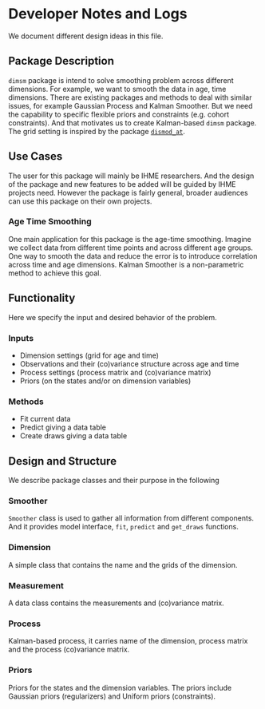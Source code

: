 # Developer Notes and Logs

We document different design ideas in this file.

## Package Description

`dimsm` package is intend to solve smoothing problem across different
dimensions.
For example, we want to smooth the data in age, time dimensions.
There are existing packages and methods to deal with similar issues, for
example Gaussian Process and Kalman Smoother.
But we need the capability to specific flexible priors and constraints (e.g.
cohort constraints).
And that motivates us to create Kalman-based `dimsm` package.
The grid setting is inspired by the package
[`dismod_at`](https://github.com/bradbell/dismod_at).

## Use Cases

The user for this package will mainly be IHME researchers.
And the design of the package and new features to be added will be guided
by IHME projects need.
However the package is fairly general, broader audiences can use this package on
their own projects.

### Age Time Smoothing

One main application for this package is the age-time smoothing.
Imagine we collect data from different time points and across different age
groups.
One way to smooth the data and reduce the error is to introduce correlation
across time and age dimensions.
Kalman Smoother is a non-parametric method to achieve this goal.


## Functionality

Here we specify the input and desired behavior of the problem.

### Inputs

* Dimension settings (grid for age and time)
* Observations and their (co)variance structure across age and time
* Process settings (process matrix and (co)variance matrix)
* Priors (on the states and/or on dimension variables)

### Methods

* Fit current data
* Predict giving a data table
* Create draws giving a data table

## Design and Structure

We describe package classes and their purpose in the following

### Smoother
`Smoother` class is used to gather all information from different components.
And it provides model interface, `fit`, `predict` and `get_draws` functions.

### Dimension
A simple class that contains the name and the grids of the dimension.

### Measurement
A data class contains the measurements and (co)variance matrix.

### Process
Kalman-based process, it carries name of the dimension, process matrix and the
process (co)variance matrix.

### Priors
Priors for the states and the dimension variables.
The priors include Gaussian priors (regularizers) and Uniform priors
(constraints).
